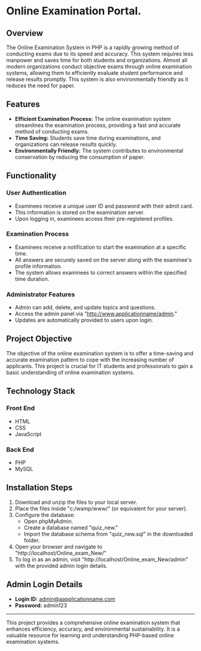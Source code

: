 #  Online Examination Portal.


## Overview

The Online Examination System in PHP is a rapidly growing method of conducting exams due to its speed and accuracy. This system requires less manpower and saves time for both students and organizations. Almost all modern organizations conduct objective exams through online examination systems, allowing them to efficiently evaluate student performance and release results promptly. This system is also environmentally friendly as it reduces the need for paper.

## Features

- **Efficient Examination Process:** The online examination system streamlines the examination process, providing a fast and accurate method of conducting exams.
- **Time Saving:** Students save time during examinations, and organizations can release results quickly.
- **Environmentally Friendly:** The system contributes to environmental conservation by reducing the consumption of paper.

## Functionality

### User Authentication
- Examinees receive a unique user ID and password with their admit card.
- This information is stored on the examination server.
- Upon logging in, examinees access their pre-registered profiles.

### Examination Process
- Examinees receive a notification to start the examination at a specific time.
- All answers are securely saved on the server along with the examinee's profile information.
- The system allows examinees to correct answers within the specified time duration.

### Administrator Features
- Admin can add, delete, and update topics and questions.
- Access the admin panel via "http://www.applicationname/admin."
- Updates are automatically provided to users upon login.

## Project Objective

The objective of the online examination system is to offer a time-saving and accurate examination pattern to cope with the increasing number of applicants. This project is crucial for IT students and professionals to gain a basic understanding of online examination systems.

## Technology Stack

### Front End
- HTML
- CSS
- JavaScript

### Back End
- PHP
- MySQL

## Installation Steps

1. Download and unzip the files to your local server.
2. Place the files inside "c:/wamp/www/" (or equivalent for your server).
3. Configure the database:
   - Open phpMyAdmin.
   - Create a database named "quiz_new."
   - Import the database schema from "quiz_new.sql" in the downloaded folder.
4. Open your browser and navigate to "http://localhost/Online_exam_New/"
5. To log in as an admin, visit "http://localhost/Online_exam_New/admin" with the provided admin login details.

## Admin Login Details

- **Login ID:** admin@aapplicationname.com
- **Password:** admin123

---

This project provides a comprehensive online examination system that enhances efficiency, accuracy, and environmental sustainability. It is a valuable resource for learning and understanding PHP-based online examination systems.
